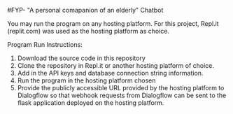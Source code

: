 #FYP- "A personal comapanion of an elderly" Chatbot

You may run the program on any hosting platform. For this project, Repl.it (replit.com) was used as the hosting platform as choice.

Program Run Instructions:

1) Download the source code in this repository
2) Clone the repository in Repl.it or another hosting platform of choice.
3) Add in the API keys and database connection string information.
4) Run the program in the hosting platform chosen
5) Provide the publicly accessible URL provided by the hosting platform to Dialogflow so that webhook requests from Dialogflow can be sent to the flask application deployed on the hosting platform.
